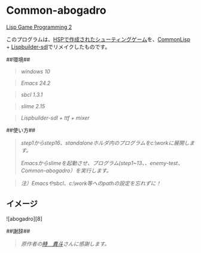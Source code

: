 # Common-abogadro
 [Lisp Game Programming 2][5]

このプログラムは、[HSPで作成されたシューティングゲーム][1]を、[CommonLisp][2] + [Lispbuilder-sdl][3]でリメイクしたものです。

##環境##

> *windows 10*

> *Emacs 24.2*

> *sbcl 1.3.1*

> *slime 2.15*

> *Lispbuilder-sdl + ttf + mixer*



##使い方##

> *step1からstep16、standaloneホルダ内のプログラムをc:\workに展開します。*
> 
> *Emacsからslimeを起動させ、プログラム(step1~13、、enemy-test、Common-abogadro）を実行します。*

> *注）Emacsやsbcl、c:\work等へのpathの設定を忘れずに！*

## イメージ ##
![abogadro][8]

##謝辞##

> *原作者の[時　貴斗][4]さんに感謝します。*

[1]: http://mclass13.web.fc2.com/hsplecture/index.htm
[2]: http://www.sbcl.org/
[3]: https://github.com/lispbuilder/lispbuilder
[4]: http://mclass13.web.fc2.com/index.htm
[5]: http://tomekame0126.hatenablog.com/entry/2015/05/24/182132
